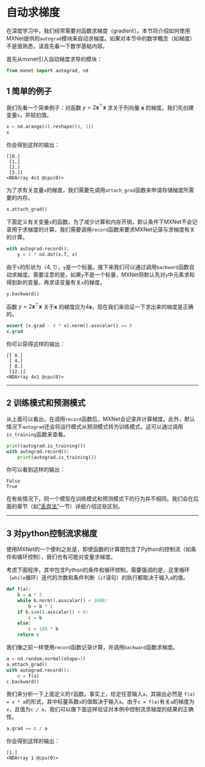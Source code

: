 # 自动求梯度

在深度学习中，我们经常需要对函数求梯度（gradient）。本节将介绍如何使用MXNet提供的`autograd`模块来自动求梯度。如果对本节中的数学概念（如梯度）不是很熟悉，请首先看一下数学基础内容。

首先从mxnet引入自动梯度求导的模块：

```python
from mxnet import autograd, nd
```

## 1 简单的例子

我们先看一个简单例子：对函数 $y = 2\boldsymbol{x}^{\top}\boldsymbol{x}$ 求关于列向量 $\boldsymbol{x}$ 的梯度。我们先创建变量`x`，并赋初值。

```python
x = nd.arange(4).reshape((4, 1))
x
```

你会得到这样的输出：

```
[[0.]
 [1.]
 [2.]
 [3.]]
<NDArray 4x1 @cpu(0)>
```

为了求有关变量`x`的梯度，我们需要先调用`attach_grad`函数来申请存储梯度所需要的内存。

```python
x.attach_grad()
```

下面定义有关变量`x`的函数。为了减少计算和内存开销，默认条件下MXNet不会记录用于求梯度的计算。我们需要调用`record`函数来要求MXNet记录与求梯度有关的计算。

```python
with autograd.record():
    y = 2 * nd.dot(x.T, x)
```

由于`x`的形状为（4, 1），`y`是一个标量。接下来我们可以通过调用`backward`函数自动求梯度。需要注意的是，如果`y`不是一个标量，MXNet将默认先对`y`中元素求和得到新的变量，再求该变量有关`x`的梯度。

```python
y.backward()
```

函数 $y = 2\boldsymbol{x}^{\top}\boldsymbol{x}$ 关于$\boldsymbol{x}$ 的梯度应为$4\boldsymbol{x}$。现在我们来验证一下求出来的梯度是正确的。

```python
assert (x.grad - 4 * x).norm().asscalar() == 0
x.grad
```

你可以获得这样的输出：

```
[[ 0.]
 [ 4.]
 [ 8.]
 [12.]]
<NDArray 4x1 @cpu(0)>
```

---

## 2 训练模式和预测模式

从上面可以看出，在调用`record`函数后，MXNet会记录并计算梯度。此外，默认情况下`autograd`还会将运行模式从预测模式转为训练模式。这可以通过调用`is_training`函数来查看。

```python
print(autograd.is_training())
with autograd.record():
    print(autograd.is_training())
```

你可以看到这样的输出：

```
False
True
```

在有些情况下，同一个模型在训练模式和预测模式下的行为并不相同。我们会在后面的章节（如[“丢弃法”](//todo)一节）详细介绍这些区别。

---

## 3 对python控制流求梯度

使用MXNet的一个便利之处是，即使函数的计算图包含了Python的控制流（如条件和循环控制），我们也有可能对变量求梯度。

考虑下面程序，其中包含Python的条件和循环控制。需要强调的是，这里循环（`while`循环）迭代的次数和条件判断（`if`语句）的执行都取决于输入`a`的值。

```python
def f(a):
    b = a * 2
    while b.norm().asscalar() < 1000:
        b = b * 2
    if b.sum().asscalar() > 0:
        c = b
    else:
        c = 100 * b
    return c
```

我们像之前一样使用`record`函数记录计算，并调用`backward`函数求梯度。

```python
a = nd.random.normal(shape=1)
a.attach_grad()
with autograd.record():
    c = f(a)
c.backward()
```

我们来分析一下上面定义的`f`函数。事实上，给定任意输入`a`，其输出必然是 `f(a) = x * a`的形式，其中标量系数`x`的值取决于输入`a`。由于`c = f(a)`有关`a`的梯度为`x`，且值为`c / a`，我们可以像下面这样验证对本例中控制流求梯度的结果的正确性。

```python
a.grad == c / a
```

你会得到这样的输出：

```
[1.]
<NDArray 1 @cpu(0)>
```